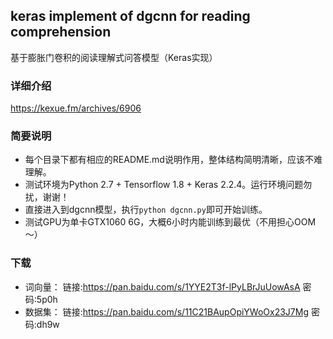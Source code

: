 ## keras implement of dgcnn for reading comprehension
基于膨胀门卷积的阅读理解式问答模型（Keras实现）

### 详细介绍
https://kexue.fm/archives/6906

### 简要说明

- 每个目录下都有相应的README.md说明作用，整体结构简明清晰，应该不难理解。
- 测试环境为Python 2.7 + Tensorflow 1.8 + Keras 2.2.4。运行环境问题勿扰，谢谢！
- 直接进入到dgcnn模型，执行`python dgcnn.py`即可开始训练。
- 测试GPU为单卡GTX1060 6G，大概6小时内能训练到最优（不用担心OOM～）

### 下载
- 词向量： 链接:https://pan.baidu.com/s/1YYE2T3f-lPyLBrJuUowAsA  密码:5p0h
- 数据集： 链接:https://pan.baidu.com/s/11C21BAupOpiYWoOx23J7Mg  密码:dh9w
